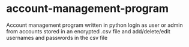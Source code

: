 # account-management-program
Account management program written in python login as user or admin from accounts stored in an encrypted .csv file and add/delete/edit usernames and passwords in the csv file 
